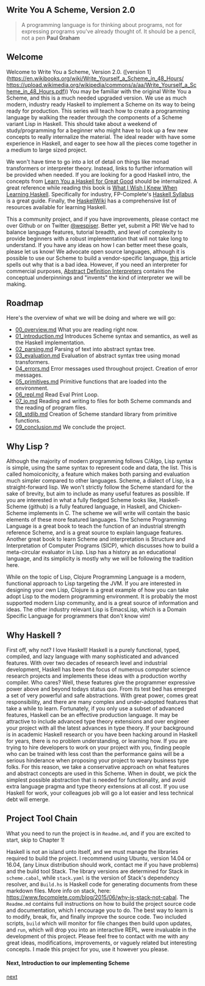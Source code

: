 Write You A Scheme, Version 2.0
------------
> A programming language is for thinking about programs, not for expressing programs you've already thought of. It should be a pencil, not a pen **Paul Graham**    


## Welcome
Welcome to Write You a Scheme, Version 2.0. ([version 1](https://en.wikibooks.org/wiki/Write_Yourself_a_Scheme_in_48_Hours/
https://upload.wikimedia.org/wikipedia/commons/a/aa/Write_Yourself_a_Scheme_in_48_Hours.pdf)) You may be familiar with the original Write You a Scheme, and this is a much needed upgraded version. We use as much modern, industry ready Haskell to implement a Scheme on its way to being ready for production. This series will teach how to create a programming language by walking the reader through the components of a Scheme variant Lisp in Haskell. This should take about a weekend of study/programming for a beginner who might have to look up a few new concepts to really internalize the material.  The ideal reader with have some experience in Haskell, and eager to see how all the pieces come together in a medium to large sized project.

We won't have time to go into a lot of detail on things like monad transformers or interpreter theory. Instead, links to further information will be provided when needed. If you are looking for a good Haskell intro, the concepts from [Learn You a Haskell for Great Good](http://learnyouahaskell.com) should be internalized. A great reference while reading this book is [What I Wish I Knew When Learning Haskell](http://dev.stephendiehl.com/hask). Specifically for industry, FP-Complete's [Haskell Syllabus](https://www.fpcomplete.com/haskell-syllabus) is a great guide. Finally, the [HaskellWiki](https://wiki.haskell.org/Learning_Haskell) has a comprehensive list of resources available for learning Haskell.    

This a community project, and if you have improvements, please contact me over Github or on Twitter [\@wespiser](http://www.twitter.com/wespiser). Better yet, submit a PR! We've had to balance language features, tutorial breadth, and level of complexity to provide beginners with a robust implementation that will not take long to understand.  If you have any ideas on how I can better meet these goals, please let us know! We advocate open source languages, although it is possible to use our Scheme to build a vendor-specific language, [this](https://www.stickyminds.com/article/hey-vendors-give-us-real-scripting-languages?page=0%2C0) article spells out why that is a bad idea. However, if you need an interpreter for commercial purposes, [Abstract Definition Interpreters](../sources/AbstractDefinitionalInterpreters.pdf) contains the conceptual underpinnings and "invents" the kind of interpreter we will be making.         

## Roadmap
Here's the overview of what we will be doing and where we will go:    

* [00_overview.md](../docs/00_overview.md) What you are reading right now.      
* [01_introduction.md](../docs/01_introduction.md) Introduces Scheme syntax and semantics, as well as the Haskell implementation.    
* [02_parsing.md](../docs/02_parsing.md) Parsing of text into abstract syntax tree.    
* [03_evaluation.md](../docs/03_evaluation.md) Evaluation of abstract syntax tree using monad transformers.       
* [04_errors.md](../docs/04_errors.md) Error messages used throughout project. Creation of error messages.    
* [05_primitives.md](../docs/05_primitives.md) Primitive functions that are loaded into the environment.    
* [06_repl.md](../docs/06_repl.md) Read Eval Print Loop.   
* [07_io.md](../docs/09_io.md) Reading and writing to files for both Scheme commands and the reading of program files.    
* [08_stdlib.md](../docs/10_stdlib.md) Creation of Scheme standard library from primitive functions.    
* [09_conclusion.md](../docs/11_conclusion.md) We conclude the project.        

## Why Lisp ?
Although the majority of modern programming follows C/Algo, Lisp syntax is simple, using the same syntax to represent code and data, the list.  This is called homoiconicity, a feature which makes both parsing and evaluation much simpler compared to other languages. Scheme, a dialect of Lisp, is a straight-forward lisp.  We won't strictly follow the Scheme standard for the sake of brevity, but aim to include as many useful features as possible.  If you are interested in what a fully fledged Scheme looks like, Haskell-Scheme (github) is a fully featured language, in Haskell, and Chicken-Scheme implements in C. The scheme we will write will contain the basic elements of these more featured languages. The Scheme Programming Language is a great book to teach the function of an industrial strength reference Scheme, and is a great source to explain language features. Another great book to learn Scheme and interpretation is Structure and Interpretation of Computer Programs (SICP), which discusses how to build a meta-circular evaluator in Lisp.  Lisp has a history as an educational language, and its simplicity is mostly why we will be following the tradition here.    

While on the topic of Lisp, Clojure Programming Language is a modern, functional approach to Lisp targeting the JVM. If you are interested in designing your own Lisp, Clojure is a great example of how you can take adopt Lisp to the modern programming environment. It is probably the most supported modern Lisp community,  and is a great source of information and ideas.  The other industry relevant Lisp is EmacsLisp, which is a Domain Specific Language for programmers that don't know vim!  

## Why Haskell ?
First off, why not? I love Haskell! Haskell is a purely functional, typed, compiled, and lazy language with many sophisticated and advanced features. With over two decades of research level and industrial development, Haskell has been the focus of numerous computer science research projects and implements these ideas with a production worthy compiler. Who cares? Well, these features give the programmer expressive power above and beyond todays status quo. From its test bed has emerged a set of very powerful and safe abstractions. With great power, comes great responsibility, and there are many complex and under-adopted features that take a while to learn. Fortunately, if you only use a subset of advanced features, Haskell can be an effective production language. It may be attractive to include advanced type theory extensions and over engineer your project with all the latest advances in type theory. If your background is in academic Haskell research or you have been hacking around in Haskell for years, there is no problem understanding, or learning how. If you are trying to hire developers to
work on your project with you, finding people who can be trained with less cost than the performance gains will be a serious hinderance when proposing your project to weary business type folks. For this reason, we take a conservative approach on what features and abstract concepts are used in this Scheme. When in doubt, we pick the simplest possible abstraction that is needed for functionality, and avoid extra language pragma and type theory extensions at all cost. If you use Haskell for work, your colleagues job will go a lot easier and less technical debt will emerge.  

## Project Tool Chain

What you need to run the project is in `Readme.md`, and if you are excited to start, skip to Chapter 1!

Haskell is not an island unto itself, and we must manage the libraries required to build the project. I recommend using Ubuntu, version 14.04 or 16.04, (any Linux distribution should work, contact me if you have problems) and the build tool Stack. The library versions are determined for Stack in `scheme.cabal`, while `stack.yaml` is the version of Stack's dependency resolver, and `Build.hs` is Haskell code for generating documents from these markdown files. More info on stack, here: https://www.fpcomplete.com/blog/2015/06/why-is-stack-not-cabal. The `Readme.md` contains full instructions on how to build the project source code and documentation, which I encourage you to do. The best way to learn is to modify, break, fix, and finally improve the source code. Two included scripts, `build` which will monitor for file changes then build upon updates, and `run`, which will drop you into an interactive REPL, were invaluable in the development of this project. Please feel free to contact with me with any great ideas, modifications, improvements, or vaguely related but interesting concepts. I made this project for you, use it however you please.


#### Next, Introduction to our implementing Scheme
[next](01_introduction.md)
